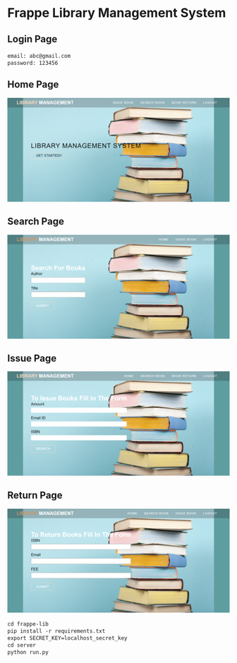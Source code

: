 # Frappe Library Management System

## Login Page


```text
email: abc@gmail.com 
password: 123456
```

## Home Page
![image](images/LM2.png)

## Search Page
![image](images/LM3.png)

## Issue Page
![image](images/LM4.png)

## Return Page
![image](images/LM5.png)

```
cd frappe-lib
pip install -r requirements.txt
export SECRET_KEY=localhost_secret_key
cd server
python run.py
```
